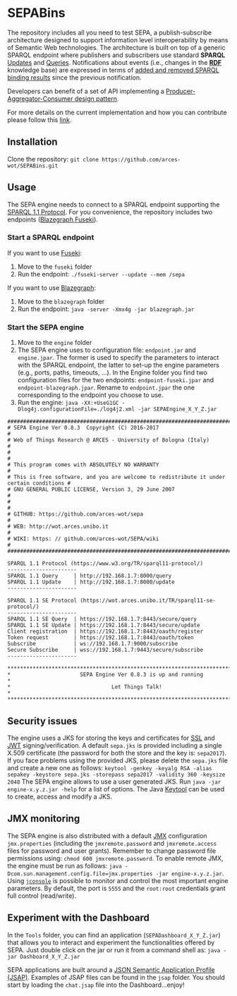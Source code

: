 # SEPABins
The repository includes all you need to test SEPA, a publish-subscribe architecture designed to support information level interoperability by means of Semantic Web technologies. The architecture is built on top of a generic SPARQL endpoint where publishers and subscribers use standard **SPARQL** [Updates](https://www.w3.org/TR/sparql11-update/) and [Queries](https://www.w3.org/TR/sparql11-query/). Notifications about events (i.e., changes in the [**RDF**](https://www.w3.org/RDF/) knowledge base) are expressed in terms of [added and removed SPARQL binding results](http://wot.arces.unibo.it/TR/sparql11-subscribe.html) since the previous notification. 

Developers can benefit of a set of API implementing a [Producer-Aggregator-Consumer design pattern](http://wot.arces.unibo.it/TR/jsap.html).

For more details on the current implementation and how you can contribute please follow this [link](https://github.com/arces-wot/SEPA).

## Installation
Clone the repository: `git clone https://github.com/arces-wot/SEPABins.git`

## Usage
The SEPA engine needs to connect to a SPARQL endpoint supporting the [SPARQL 1.1 Protocol](https://www.w3.org/TR/sparql11-protocol/). For you convenience, the repository includes two endpoints ([Blazegraph](https://www.blazegraph.com/),[Fuseki](https://jena.apache.org/documentation/serving_data/)).

### Start a SPARQL endpoint
If you want to use [Fuseki](https://jena.apache.org/documentation/serving_data/):
1. Move to the `fuseki` folder
2. Run the endpoint: `./fuseki-server --update --mem /sepa`

If you want to use [Blazegraph](https://www.blazegraph.com/):
1. Move to the `blazegraph` folder
2. Run the endpoint: `java -server -Xmx4g -jar blazegraph.jar`

### Start the SEPA engine
1. Move to the `engine` folder
2. The SEPA engine uses to configuration file: `endpoint.jar` and `engine.jpar`. The former is used to specify the parameters to interact with the SPARQL endpoint, the latter to set-up the engine parameters (e.g., ports, paths, timeouts, ...). In the Engine folder you find two configuration files for the two endpoints: `endpoint-fuseki.jpar` and `endpoint-blazegraph.jpar`. Rename to `endpoint.jpar` the one corresponding to the endpoint you choose to use.
3. Run the engine: `java -XX:+UseG1GC -Dlog4j.configurationFile=./log4j2.xml -jar SEPAEngine_X_Y_Z.jar`

```
##########################################################################################
# SEPA Engine Ver 0.8.3  Copyright (C) 2016-2017                                         #
# Web of Things Research @ ARCES - University of Bologna (Italy)                         #
#                                                                                        #
# This program comes with ABSOLUTELY NO WARRANTY                                         #
# This is free software, and you are welcome to redistribute it under certain conditions #
# GNU GENERAL PUBLIC LICENSE, Version 3, 29 June 2007                                    #
#                                                                                        #
# GITHUB: https://github.com/arces-wot/sepa                                              #
# WEB: http://wot.arces.unibo.it                                                         #
# WIKI: https: // github.com/arces-wot/SEPA/wiki                                         #
##########################################################################################

SPARQL 1.1 Protocol (https://www.w3.org/TR/sparql11-protocol/)
----------------------
SPARQL 1.1 Query     | http://192.168.1.7:8000/query
SPARQL 1.1 Update    | http://192.168.1.7:8000/update
----------------------

SPARQL 1.1 SE Protocol (https://wot.arces.unibo.it/TR/sparql11-se-protocol/)
----------------------
SPARQL 1.1 SE Query  | https://192.168.1.7:8443/secure/query
SPARQL 1.1 SE Update | https://192.168.1.7:8443/secure/update
Client registration  | https://192.168.1.7:8443/oauth/register
Token request        | https://192.168.1.7:8443/oauth/token
Subscribe            | ws://192.168.1.7:9000/subscribe
Secure Subscribe     | wss://192.168.1.7:9443/secure/subscribe
----------------------

*****************************************************************************************
*                      SEPA Engine Ver 0.8.3 is up and running                          *
*                                Let Things Talk!                                       *
*****************************************************************************************
```
## Security issues
The engine uses a JKS for storing the keys and certificates for [SSL](http://docs.oracle.com/cd/E19509-01/820-3503/6nf1il6ek/index.html) and [JWT](https://tools.ietf.org/html/rfc7519) signing/verification. A default `sepa.jks` is provided including a single X.509 certificate (the password for both the store and the key is: `sepa2017`). If you face problems using the provided JKS, please delete the `sepa.jks` file and create a new one as follows: `keytool -genkey -keyalg RSA -alias sepakey -keystore sepa.jks -storepass sepa2017 -validity 360 -keysize 2048`
The SEPA engine allows to use a user generated JKS. Run `java -jar engine-x.y.z.jar -help` for a list of options. The Java [Keytool](https://docs.oracle.com/javase/6/docs/technotes/tools/solaris/keytool.html) can be used to create, access and modify a JKS. 

## JMX monitoring
The SEPA engine is also distributed with a default [JMX](http://www.oracle.com/technetwork/articles/java/javamanagement-140525.html) configuration `jmx.properties` (including the `jmxremote.password` and `jmxremote.access` files for password and user grants). Remember to change password file permissions using: `chmod 600 jmxremote.password`. To enable remote JMX, the engine must be run as follows: `java -Dcom.sun.management.config.file=jmx.properties -jar engine-x.y.z.jar`. Using [`jconsole`](http://docs.oracle.com/javase/7/docs/technotes/guides/management/jconsole.html) is possible to monitor and control the most important engine parameters. By default, the port is `5555` and the `root:root` credentials grant full control (read/write).

## Experiment with the Dashboard
In the `Tools` folder, you can find an application (`SEPADashboard_X_Y_Z.jar`) that allows you to interact and experiment the functionalities offered by SEPA. Just double click on the jar or run it from a command shell as: `java -jar Dashboard_X_Y_Z.jar` 

SEPA applications are built around a [JSON Semantic Application Profile (JSAP)](http://wot.arces.unibo.it/TR/jsap.html). Examples of JSAP files can be found in the `jsap` folder. You should start by loading the `chat.jsap` file into the Dashboard...enjoy!
